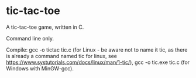 # tic-tac-toe
A tic-tac-toe game, written in C.

Command line only.

Compile: gcc -o tictac tic.c (for Linux - be aware not to name it tic, as there is already a command named tic for linux, see https://www.systutorials.com/docs/linux/man/1-tic/), gcc -o tic.exe tic.c (for Windows with MinGW-gcc).
